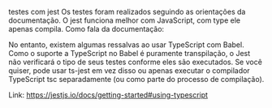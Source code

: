  testes com jest
 Os testes foram realizados seguindo as orientações da documentação.
O jest funciona melhor com JavaScript, com type ele apenas compila. Como fala da documentação:

No entanto, existem algumas ressalvas ao usar TypeScript com Babel. 
Como o suporte a TypeScript no Babel é puramente transpilação,
o Jest não verificará o tipo de seus testes conforme eles são executados. 
Se você quiser, pode usar ts-jest em vez disso ou apenas executar o compilador TypeScript tsc separadamente (ou como parte do processo de compilação).

Link: https://jestjs.io/docs/getting-started#using-typescript
